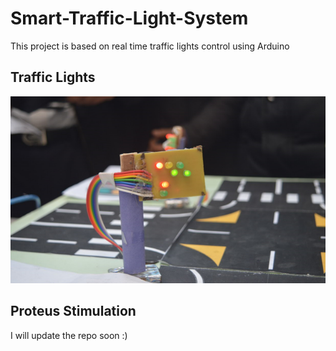 # Smart-Traffic-Light-System
This project is based on real time traffic lights control using Arduino

## Traffic Lights
![lights](/images/trafficlights.png)


## Proteus Stimulation 
I will update the repo soon :) 
